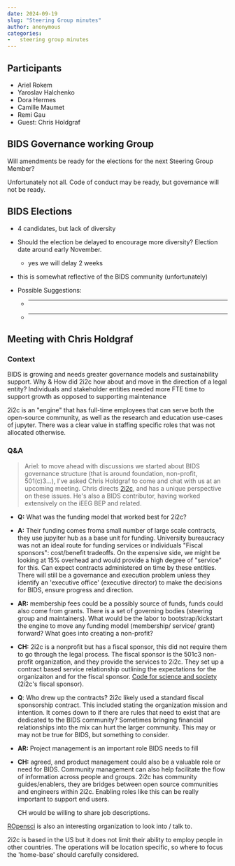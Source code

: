 ```yaml
---
date: 2024-09-19
slug: "Steering Group minutes"
author: anonymous
categories:
-   steering group minutes
---
```


<!-- more -->

## Participants

-   Ariel Rokem
-   Yaroslav Halchenko
-   Dora Hermes
-   Camille Maumet
-   Remi Gau
-   Guest: Chris Holdgraf

## BIDS Governance working Group

Will amendments be ready for the elections for the next Steering Group Member?

Unfortunately not all.
Code of conduct may be ready, but governance will not be ready.

## BIDS Elections

-   4 candidates, but lack of diversity

-   Should the election be delayed to encourage more diversity? Election date around early November.
    -   yes we will delay 2 weeks

-   this is somewhat reflective of the BIDS community (unfortunately)

-   Possible Suggestions:
    -   ******
    -   ******

## Meeting with Chris Holdgraf

### Context

BIDS is growing and needs greater governance models and sustainability support.
Why & How did 2i2c how about and move in the direction of a legal entity?
Individuals and stakeholder entities needed more FTE time to support growth as opposed to supporting maintenance

2i2c is an "engine" that has full-time employees that can serve both the open-source community,
as well as the research and education use-cases of jupyter.
There was a clear value in staffing specific roles that was not allocated otherwise.

### Q&A

> Ariel: to move ahead with discussions we started about BIDS governance structure
> (that is around foundation, non-profit, 501(c)3...), I've asked Chris Holdgraf to come and chat with us at an upcoming meeting.
> Chris directs [2i2c](https://2i2c.org/), and has a unique perspective on these issues.
> He's also a BIDS contributor, having worked extensively on the iEEG BEP and related.

-   **Q:** What was the funding model that worked best for 2i2c?

-   **A:** Their funding comes froma small number of large scale contracts, they use jupyiter hub as a base unit for funding.
    University bureaucracy was not an ideal route for funding services or individuals
    "Fiscal sponsors": cost/benefit tradeoffs.
    On the expensive side, we might be looking at 15% overhead and would provide a high degree of "service" for this.
    Can expect contracts administered on time by these entities.
    There will still be a governance and execution problem unless they identify an 'executive office'
    (executive director) to make the decisions for BIDS, ensure progress and direction.

-   **AR:** membership fees could be a possibly source of funds, funds could also come from grants.
    There is a set of governing bodies (steering group and maintainers).
    What would be the labor to bootstrap/kickstart the engine to move any funding model (membership/ service/ grant) forward?
    What goes into creating a non-profit?

-   **CH:** 2i2c is a nonprofit but has a fiscal sponsor, this did not require them to go through the legal process.
    The fiscal sponsor is the 501c3 non-profit organization, and they provide the services to 2i2c.
    They set up a contract based service relationship outlining the expectations for the organizaiton and for the fiscal sponsor.
    [Code for science and society](https://www.codeforsociety.org/) (2i2c's fiscal sponsor).

-   **Q**: Who drew up the contracts? 2i2c likely used a standard fiscal sponsorship contract.
    This included stating the organization mission and intention.
    It comes down to if there are rules that need to exist that are dedicated to the BIDS community?
    Sometimes bringing financial relationships into the mix can hurt the larger community.
    This may or may not be true for BIDS, but something to consider.

-   **AR:** Project management is an important role BIDS needs to fill

-   **CH:** agreed, and product management could also be a valuable role or need for BIDS.
    Community management can also help facilitate the flow of information across people and groups.
    2i2c has community guides/enablers, they are bridges between open source communities and engineers within 2i2c.
    Enabling roles like this can be really important to support end users.

    CH would be willing to share job descriptions.

[ROpensci](https://ropensci.org/) is also an interesting organization to look into / talk to.

2i2c is based in the US but it does not limit their ability to employ people in other countries.
The operations will be location specific, so  where to focus the 'home-base' should carefully considered.
